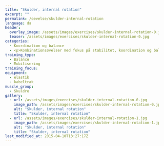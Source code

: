 ```yaml
---
title: "Skulder, internal rotation"
excerpt: ""
permalink: /oevelse/skulder-internal-rotation
language: da
header:
  overlay_image: /assets/images/exercises/skulder-internal-rotation-0.jpg
  teaser: /assets/images/exercises/skulder-internal-rotation-0.jpg
categories:
  - Koordination og balance
  - <p>Kombinationsøvelser med fokus på stabilitet, koordination og balancetræning. Her vælges gerne teknisk komplicerede øvelser, som udfordrer kropsstammen.</p>
training_type: 
  - Balance
  - Mobilisering
training_focus: 
equipment:
  - elastik
  - kabeltræk
muscle_group:
  - Skuldre
gallery:
  - url: /assets/images/exercises/skulder-internal-rotation-0.jpg
    image_path: /assets/images/exercises/skulder-internal-rotation-0.jpg
    alt: "Skulder, internal rotation"
    title: "Skulder, internal rotation"
  - url: /assets/images/exercises/skulder-internal-rotation-1.jpg
    image_path: /assets/images/exercises/skulder-internal-rotation-1.jpg
    alt: "Skulder, internal rotation"
    title: "Skulder, internal rotation"
last_modified_at: 2015-04-10T13:27:17Z
---
```



